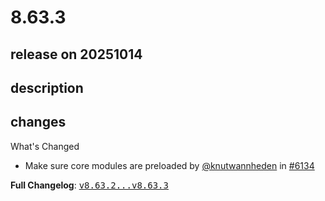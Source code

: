 # 8.63.3

## release on 20251014
## description
## changes
What's Changed

* Make sure core modules are preloaded by <a class="user-mention notranslate" data-hovercard-type="user" data-hovercard-url="/users/knutwannheden/hovercard" data-octo-click="hovercard-link-click" data-octo-dimensions="link_type:self" href="https://github.com/knutwannheden">@knutwannheden</a> in <a class="issue-link js-issue-link" data-error-text="Failed to load title" data-id="3514195663" data-permission-text="Title is private" data-url="https://github.com/openrewrite/rewrite/issues/6134" data-hovercard-type="pull_request" data-hovercard-url="/openrewrite/rewrite/pull/6134/hovercard" href="https://github.com/openrewrite/rewrite/pull/6134">#6134</a>

<strong>Full Changelog</strong>: <a class="commit-link" href="https://github.com/openrewrite/rewrite/compare/v8.63.2...v8.63.3"><tt>v8.63.2...v8.63.3</tt></a>

